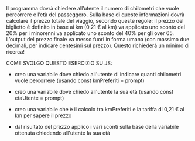 Il programma dovrà chiedere all’utente il numero di chilometri che vuole percorrere e l’età del passeggero.
Sulla base di queste informazioni dovrà calcolare il prezzo totale del viaggio, secondo queste regole:
il prezzo del biglietto è definito in base ai km (0.21 € al km)
va applicato uno sconto del 20% per i minorenni
va applicato uno sconto del 40% per gli over 65.
L’output del prezzo finale va messo fuori in forma umana (con massimo due decimali, per indicare centesimi sul prezzo).
Questo richiederà un minimo di ricerca!

COME SVOLGO QUESTO ESERCIZIO SU JS:

- creo una variabile dove chiedo all'utente di indicare quanti chilometri vuole percorrere (usando const kmPreferiti = prompt)

- creo una variabile dove chiedo all'utente la sua età (usando const etaUtente = prompt)

- creo una variabile che è il calcolo tra kmPreferiti e la tariffa di 0,21 € al km per sapere il prezzo

- dal risultato del prezzo applico i vari sconti sulla base della variabile ottenuta chiedendo all'utente la sua età
